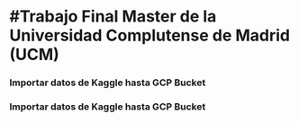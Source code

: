 <h1>#Trabajo Final Master de la Universidad Complutense de Madrid (UCM)</h1>

<h3>Importar datos de Kaggle hasta GCP Bucket</h3>
<h3>Importar datos de Kaggle hasta GCP Bucket</h3>



